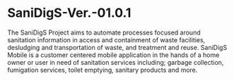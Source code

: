 # SaniDigS-Ver.-01.0.1
The SaniDigS Project aims to automate processes focused around sanitation information in access and containment of waste facilities, desludging and transportation of waste, and treatment and reuse.  SaniDigS Mobile is a customer centered mobile application in the hands of a home owner or user in need of sanitation services including; garbage collection, fumigation services, toilet emptying, sanitary products and more.
